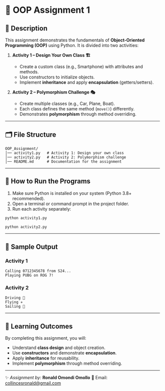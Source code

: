 # 📘 OOP Assignment 1

## 📖 Description

This assignment demonstrates the fundamentals of **Object-Oriented Programming (OOP)** using Python. It is divided into two activities:

1. **Activity 1 – Design Your Own Class 🏗️**

   * Create a custom class (e.g., Smartphone) with attributes and methods.
   * Use constructors to initialize objects.
   * Implement **inheritance** and apply **encapsulation** (getters/setters).

2. **Activity 2 – Polymorphism Challenge 🎭**

   * Create multiple classes (e.g., Car, Plane, Boat).
   * Each class defines the same method (`move()`) differently.
   * Demonstrates **polymorphism** through method overriding.

---

## 🗂️ File Structure

```
OOP_Assignment/
│── activity1.py   # Activity 1: Design your own class
│── activity2.py   # Activity 2: Polymorphism challenge
│── README.md      # Documentation for the assignment
```

---

## 🚀 How to Run the Programs

1. Make sure Python is installed on your system (Python 3.8+ recommended).
2. Open a terminal or command prompt in the project folder.
3. Run each activity separately:

```bash
python activity1.py
```

```bash
python activity2.py
```

---

## 📝 Sample Output

### Activity 1

```
Calling 0712345678 from S24...
Playing PUBG on ROG 7!
```

### Activity 2

```
Driving 🚗
Flying ✈️
Sailing 🚤
```

---

## 🎯 Learning Outcomes

By completing this assignment, you will:

* Understand **class design** and object creation.
* Use **constructors** and demonstrate **encapsulation**.
* Apply **inheritance** for reusability.
* Implement **polymorphism** through method overriding.

---

✨ *Assignment by:* **Ronald Omondi Omollo**
📧 Email: [collincesronald@gmail.com](mailto:collicesronald@gmail.com)

